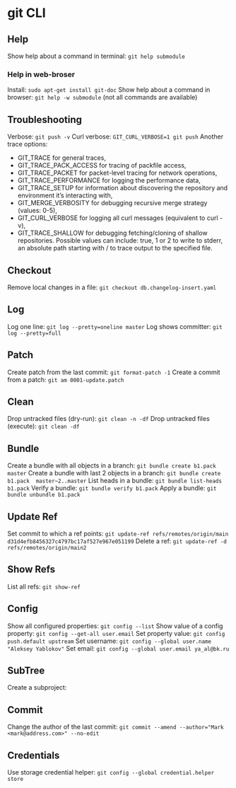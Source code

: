 # git CLI

## Help
Show help about a command in terminal: `git help submodule`
### Help in web-broser
Install: `sudo apt-get install git-doc`
Show help about a command in browser: `git help -w submodule` (not all commands are available)

## Troubleshooting
Verbose: `git push -v`
Curl verbose: `GIT_CURL_VERBOSE=1 git push`
Another trace options: 
- GIT_TRACE for general traces,
- GIT_TRACE_PACK_ACCESS for tracing of packfile access,
- GIT_TRACE_PACKET for packet-level tracing for network operations,
- GIT_TRACE_PERFORMANCE for logging the performance data,
- GIT_TRACE_SETUP for information about discovering the repository and environment it’s interacting with,
- GIT_MERGE_VERBOSITY for debugging recursive merge strategy (values: 0-5),
- GIT_CURL_VERBOSE for logging all curl messages (equivalent to curl -v),
- GIT_TRACE_SHALLOW for debugging fetching/cloning of shallow repositories.
Possible values can include:   true, 1 or 2 to write to stderr,  an absolute path starting with / to trace output to the specified file.

## Checkout
Remove local changes in a file: `git checkout db.changelog-insert.yaml`

## Log
Log one line: `git log --pretty=oneline master`
Log shows committer: `git log --pretty=full`

## Patch
Create patch from the last commit: `git format-patch -1`
Create a commit from a patch: `git am 0001-update.patch`

## Clean
Drop untracked files (dry-run): `git clean -n -df`
Drop untracked files (execute): `git clean -df`

## Bundle
Create a bundle with all objects in a branch: `git bundle create b1.pack master`
Create a bundle with last 2 objects in a branch: `git bundle create b1.pack  master~2..master`
List heads in a bundle: `git bundle list-heads b1.pack`
Verify a bundle: `git bundle verify b1.pack`
Apply a bundle: `git bundle unbundle b1.pack`

## Update Ref
Set commit to which a ref points: `git update-ref refs/remotes/origin/main d31d4efb8456327c4797bc17af527e967e051199`
Delete a ref: `git update-ref -d refs/remotes/origin/main2`

## Show Refs
List all refs: `git show-ref`

## Config
Show all configured properties: `git config --list`
Show value of a config property: `git config --get-all user.email`
Set property value: `git config push.default upstream`
Set username: `git config --global user.name "Aleksey Yablokov"`
Set email: `git config --global user.email ya_al@bk.ru`

## SubTree
Create a subproject: 

## Commit
Change the author of the last commit: `git commit --amend --author="Mark <mark@address.com>" --no-edit`

## Credentials
Use storage credential helper: `git config --global credential.helper store`